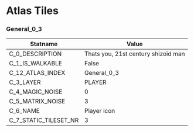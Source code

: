 

# Atlas Tiles





### General_0_3
| Statname | Value | 
|  --  |  --  | 
| C_0_DESCRIPTION | Thats you, 21st century shizoid man | 
| C_1_IS_WALKABLE | False | 
| C_12_ATLAS_INDEX | General_0_3 | 
| C_3_LAYER | PLAYER | 
| C_4_MAGIC_NOISE | 0 | 
| C_5_MATRIX_NOISE | 3 | 
| C_6_NAME | Player icon | 
| C_7_STATIC_TILESET_NR | 3 | 

